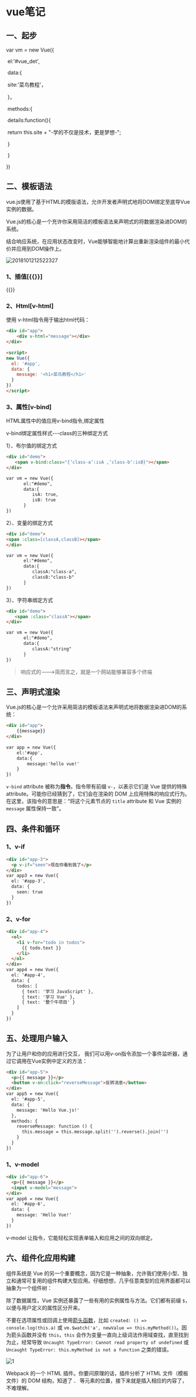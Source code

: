 # vue笔记

## 一、起步

 var vm = new Vue({

​        el:'#vue_det',

​		 data:{

​			site:'菜鸟教程'，

​		}，

​		methods:{

​			details:function(){

​					return this.site + "-学的不仅是技术，更是梦想-";

​			 }

​		}

})

## 二、模板语法

vue.js使用了基于HTML的模版语法，允许开发者声明式地将DOM绑定至底导Vue实例的数据。

Vue.js的核心是一个充许你采用简洁的模板语法来声明式的将数据渲染进DOM的系统。

结合响应系统，在应用状态改变时，Vue能够智能地计算出重新渲染组件的最小代价并应用到DOM操作上。

 ![2018101212522327](D:\myNotes\StudyNotes\vue\vue笔记.assets\2018101212522327.png)

### 1、插值[{{}}]

{{}}

### 2、Html[v-html]

使用 v-html指令用于输出html代码： 

```html
<div id="app">
    <div v-html="message"></div>
</div>
    
<script>
new Vue({
  el: '#app',
  data: {
    message: '<h1>菜鸟教程</h1>'
  }
})
</script>
```

### 3、属性[v-bind]

HTML属性中的值应用v-bind指令,绑定属性

v-bind绑定属性样式---class的三种绑定方式

1）、布尔值的绑定方式

```html
<div id="demo">
　　<span v-bind:class="{‘class-a‘:isA ,‘class-b‘:isB}"></span>
</div>

var vm = new Vue({
　　　　el:"#demo",
　　　　data:{
　　　　　　isA: true,
　　　　　　isB: true
　　　　}
})
```

2）、变量的绑定方式

```html
<div id="demo">
<span :class=[classA,classB]></span>
</div>

var vm = new Vue({
　　　　el:"#demo",
　　　　data:{
　　　　　　classA:"class-a",
　　　　　　classB:"class-b"
　　　　}
})
```

3）、字符串绑定方式

```html
<div id="demo">
　　<span :class="classA"></span>
</div>

var vm = new Vue({
　　　　el:"#demo",
　　　　data:{
　　　　　　classA:"string"
　　　　}
})
```



> 响应式的--->简而言之，就是一个网站能够兼容多个终端

## 三、声明式渲染

Vue.js的核心是一个允许采用简洁的模板语法来声明式地将数据渲染进DOM的系统：

```html
<div id="app">
    {{message}}
</div>
 
var app = new Vue({
	el:'#app',
	data:{
		message:'hello vue!'
	}
})
```

`v-bind` attribute 被称为**指令**。指令带有前缀 `v-`，以表示它们是 Vue 提供的特殊 attribute。可能你已经猜到了，它们会在渲染的 DOM 上应用特殊的响应式行为。在这里，该指令的意思是：“将这个元素节点的 `title` attribute 和 Vue 实例的 `message` 属性保持一致”。

## 四、条件和循环

### 1、v-if

```html
<div id="app-3">
  <p v-if="seen">现在你看到我了</p>
</div>
var app3 = new Vue({
  el: '#app-3',
  data: {
    seen: true
  }
})
```

### 2、v-for

```html
<div id="app-4">
  <ol>
    <li v-for="todo in todos">
      {{ todo.text }}
    </li>
  </ol>
</div>
var app4 = new Vue({
  el: '#app-4',
  data: {
    todos: [
      { text: '学习 JavaScript' },
      { text: '学习 Vue' },
      { text: '整个牛项目' }
    ]
  }
})
```

## 五、处理用户输入

为了让用户和你的应用进行交互， 我们可以用v-on指令添加一个事件监听器，通过它调用在Vue实例中定义的方法：

```html
<div id="app-5">
  <p>{{ message }}</p>
  <button v-on:click="reverseMessage">反转消息</button>
</div>
var app5 = new Vue({
  el: '#app-5',
  data: {
    message: 'Hello Vue.js!'
  },
  methods: {
    reverseMessage: function () {
      this.message = this.message.split('').reverse().join('')
    }
  }
})
```

### 1、v-model

```html
<div id="app-6">
  <p>{{ message }}</p>
  <input v-model="message">
</div>
var app6 = new Vue({
  el: '#app-6',
  data: {
    message: 'Hello Vue!'
  }
})
```

v-model 让指令，它能轻松实现表单输入和应用之间的双向绑定。

## 六、组件化应用构建

组件系统是 Vue 的另一个重要概念，因为它是一种抽象，允许我们使用小型、独立和通常可复用的组件构建大型应用。仔细想想，几乎任意类型的应用界面都可以抽象为一个组件树：



除了数据属性，Vue 实例还暴露了一些有用的实例属性与方法。它们都有前缀 `$`，以便与用户定义的属性区分开来。



不要在选项属性或回调上使用[箭头函数](https://developer.mozilla.org/zh-CN/docs/Web/JavaScript/Reference/Functions/Arrow_functions)，比如 `created: () => console.log(this.a)` 或 `vm.$watch('a', newValue => this.myMethod())`。因为箭头函数并没有 `this`，`this` 会作为变量一直向上级词法作用域查找，直至找到为止，经常导致 `Uncaught TypeError: Cannot read property of undefined` 或 `Uncaught TypeError: this.myMethod is not a function` 之类的错误。



![1](https://forum.vuejs.org/uploads/default/original/2X/8/8d9518c3bfbc962d6c59bda49e559d493e6242c8.png)

Webpack 的一个 HTML 插件。你要问原理的话，插件分析了 HTML 文件（模板文件）的 DOM 结构，知道了 ``、`` 等元素的位置，接下来就是插入相应的内容了，不难理解。



